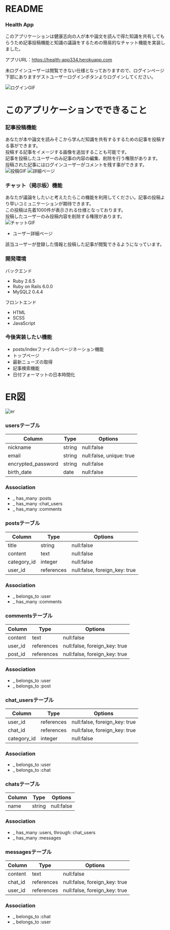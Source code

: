 # README
### Health App
このアプリケーションは健康志向の人が本や論文を読んで得た知識を共有してもらうため記事投稿機能と知識の議論をするための簡易的なチャット機能を実装しました。

アプリURL：https://health-app334.herokuapp.com

未ログインユーザーは閲覧できない仕様となっておりますので、ログインページ下部にありますゲストユーザーログインボタンよりログインしてください。

![ログインGIF](https://gyazo.com/13de929a4a7210ece0f19d03dbcc4b5f.gif)

# このアプリケーションでできること

### 記事投稿機能
あなたが本や論文を読みそこから学んだ知識を共有するするための記事を投稿する事ができます。<br>
投稿する記事をイメージする画像を追加することも可能です。<br>
記事を投稿したユーザーのみ記事の内容の編集、削除を行う権限があります。<br>
投稿された記事にはログインユーザーがコメントを残す事ができます。<br>
![投稿GIF](https://gyazo.com/e51d8237719a2f1f909d3d730b610635.gif)
![詳細ページ](https://gyazo.com/231087a203d2a8563caa4f845f9b479c.png)

### チャット（掲示板）機能

あなたが議論をしたいと考えたたらこの機能を利用してください。記事の投稿より早いコミュニケーションが期待できます。<br>
この投稿は先着1000件が表示される仕様となっております。<br>
投稿したユーザーのみ投稿内容を削除する権限があります。<br>
![チャットGIF](https://gyazo.com/611ad189023ebb336057763a1a462d85)

* ユーザー詳細ページ

該当ユーザーが登録した情報と投稿した記事が閲覧できるようになっています。

### 開発環境
バックエンド
* Ruby 2.6.5
* Ruby on Rails 6.0.0
* MySQL2 0.4.4

フロントエンド
* HTML
* SCSS
* JavaScript

### 今後実装したい機能
* posts/indexファイルのページネーション機能
* トップページ
* 最新ニューズの取得
* 記事検索機能
* 日付フォーマットの日本時間化

# ER図
![er](https://user-images.githubusercontent.com/68127550/110751753-a37ce800-8287-11eb-94ea-222a21655e33.png)

### usersテーブル
| Column             | Type   | Options                  |
|--------------------|--------|--------------------------|
| nickname           | string | null:false               |
| email              | string | null:false, unique: true |
| encrypted_password | string | null:false               |
| birth_date         | date   | null:false               |

### Association
* _ has_many :posts
* _ has_many :chat_users
* _ has_many :comments

### postsテーブル
| Column      | Type       | Options                       |
|-------------|------------|-------------------------------|
| title       | string     | null:false                    |
| content     | text       | null:false                    |
| category_id | integer    | null:false                    |
| user_id     | references | null:false, foreign_key: true |

### Association
* _ belongs_to :user
* _ has_many :comments

### commentsテーブル
| Column  | Type       | Options                       |
|---------|------------|-------------------------------|
| content | text       | null:false                    |
| user_id | references | null:false, foreign_key: true |
| post_id | references | null:false, foreign_key: true |

### Association
* _ belongs_to :user
* _ belongs_to :post

### chat_usersテーブル
| Column      | Type       | Options                       |
|-------------|------------|-------------------------------|
| user_id     | references | null:false, foreign_key: true |
| chat_id     | references | null:false, foreign_key: true |
| category_id | integer    | null:false                    |

### Association
* _ belongs_to :user
* _ belongs_to :chat

### chatsテーブル
| Column | Type    | Options    |
|--------|---------|------------|
| name   | string  | null:false |

### Association
* _ has_many :users, through: chat_users
* _ has_many :messages


### messagesテーブル
| Column  | Type       | Options                       |
|---------|------------|-------------------------------|
| content | text       | null:false                    |
| chat_id | references | null:false, foreign_key: true |
| user_id | references | null:false, foreign_key: true |

### Association
* _ belongs_to :chat
* _ belongs_to :user

